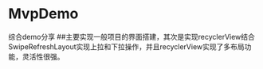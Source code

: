# MvpDemo
综合demo分享
##主要实现一般项目的界面搭建，其次是实现recyclerView结合SwipeRefreshLayout实现上拉和下拉操作，并且recyclerView实现了多布局功能，灵活性很强。

